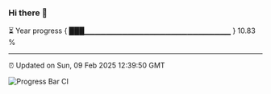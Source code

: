 ### Hi there 👋

⏳ Year progress { ███▁▁▁▁▁▁▁▁▁▁▁▁▁▁▁▁▁▁▁▁▁▁▁▁▁▁▁ } 10.83 %

---

⏰ Updated on Sun, 09 Feb 2025 12:39:50 GMT

![Progress Bar CI](https://github.com/DhruviPatel157/GitHub-Actions-Demo/workflows/Progress%20Bar%20CI/badge.svg)
